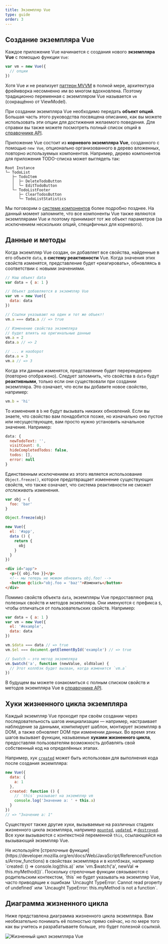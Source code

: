 ```yaml
---
title: Экземпляр Vue
type: guide
order: 3
---
```


## Создание экземпляра Vue

Каждое приложение Vue начинается с создания нового **экземпляра Vue** с помощью функции `Vue`:

```js
var vm = new Vue({
  // опции
})
```

Хотя Vue и не реализует [паттерн MVVM](https://ru.wikipedia.org/wiki/Model-View-ViewModel) в полной мере, архитектура фреймворка несомненно им во многом вдохновлена. Поэтому традиционно переменная с экземпляром Vue называется `vm` (сокращённо от ViewModel).

При создании экземпляра Vue необходимо передать **объект опций**. Большая часть этого руководства посвящена описанию, как вы можете использовать эти опции для достижения желаемого поведения. Для справки вы также можете посмотреть полный список опций в [справочнике API](../api/#Опции-—-данные).

Приложение Vue состоит из **корневого экземпляра Vue**, созданного с помощью `new Vue`, опционально организованного в дерево вложенных, повторно используемых компонентов. Например, дерево компонентов для приложения TODO-списка может выглядеть так:

```
Root Instance
└─ TodoList
   ├─ TodoItem
   │  ├─ DeleteTodoButton
   │  └─ EditTodoButton
   └─ TodoListFooter
      ├─ ClearTodosButton
      └─ TodoListStatistics
```

Мы поговорим о [системе компонентов](components.html) более подробно позднее. На данный момент запомните, что все компоненты Vue также являются экземплярами Vue и поэтому принимают тот же объект параметров (за исключением нескольких опций, специфичных для корневого).

## Данные и методы

Когда экземпляр Vue создан, он добавляет все свойства, найденные в его объекте `data`, в **систему реактивности** Vue. Когда значения этих свойств изменятся, представление будет «реагировать», обновляясь в соответствии с новыми значениями.

```js
// Наш объект data
var data = { a: 1 }

// Объект добавляется в экземпляр Vue
var vm = new Vue({
  data: data
})

// Ссылки указывают на один и тот же объект!
vm.a === data.a // => true

// Изменение свойства экземпляра
// будет влиять на оригинальные данные
vm.a = 2
data.a // => 2

// ... и наоборот
data.a = 3
vm.a // => 3
```

Когда эти данные изменятся, представление будет перерендерено (повторно отображено). Следует запомнить, что свойства в `data` будут **реактивными**, только если они существовали при создании экземпляра. Это означает, что если вы добавите новое свойство, например:

```js
vm.b = 'hi'
```

То изменения в `b` не будут вызывать никаких обновлений. Если вы знаете, что свойство вам понадобится позже, но изначально оно пустое или несуществующее, вам просто нужно установить начальное значение. Например:

```js
data: {
  newTodoText: '',
  visitCount: 0,
  hideCompletedTodos: false,
  todos: [],
  error: null
}
```

Единственным исключением из этого является использование `Object.freeze()`, которое предотвращает изменение существующих свойств, что также означает, что система реактивности не сможет _отслеживать_ изменения.

```js
var obj = {
  foo: 'bar'
}

Object.freeze(obj)

new Vue({
  el: '#app',
  data () {
    return {
      obj
    }
  }
})
```

```html
<div id="app">
  <p>{{ obj.foo }}</p>
  <!-- мы теперь не можем обновить obj.foo! -->
  <button @click="obj.foo = 'baz'">Изменить</button>
</div>
```

Помимо свойств объекта `data`, экземпляры Vue предоставляют ряд полезных свойств и методов экземпляра. Они именуются с префикса `$`, чтобы отличаться от пользовательских свойств. Например:

```js
var data = { a: 1 }
var vm = new Vue({
  el: '#example',
  data: data
})

vm.$data === data // => true
vm.$el === document.getElementById('example') // => true

// $watch — это метод экземпляра
vm.$watch('a', function (newValue, oldValue) {
  // Этот коллбэк будет вызван, когда изменится `vm.a`
})
```

В будущем вы можете ознакомиться с полным списком свойств и методов экземпляра Vue в [справочнике API](../api/#Свойства-экземпляра).

## Хуки жизненного цикла экземпляра

Каждый экземпляр Vue проходит при своём создании через последовательность шагов инициализации — например, настраивает наблюдение за данными, компилирует шаблон, монтирует экземпляр в DOM, а также обновляет DOM при изменении данных. Во время этих шагов вызывает функции, называемые **хуками жизненного цикла**, предоставляя пользователям возможность добавлять свой собственный код на определённых этапах.

Например, хук [`created`](../api/#created) может быть использован для выполнения кода после создания экземпляра:

```js
new Vue({
  data: {
    a: 1
  },
  created: function () {
    // `this` указывает на экземпляр vm
    console.log('Значение a: ' + this.a)
  }
})
// => "Значение a: 1"
```

Существуют также другие хуки, вызываемые на различных стадиях жизненного цикла экземпляра, например [`mounted`](../api/#mounted), [`updated`](../api/#updated), и [`destroyed`](../api/#destroyed). Все хуки вызываются с контекстной переменной `this`, ссылающейся на вызывающий экземпляр Vue.

<p class="tip">Не используйте [стрелочные функции](https://developer.mozilla.org/en/docs/Web/JavaScript/Reference/Functions/Arrow_functions) в свойствах экземпляра и в коллбэках, например `created: () => console.log(this.a)` или `vm.$watch('a', newVal => this.myMethod())`. Поскольку стрелочные функции связываются с родительским контекстом, `this` не будет указывать на экземпляр Vue, часто приводящие к ошибкам `Uncaught TypeError: Cannot read property of undefined` или `Uncaught TypeError: this.myMethod is not a function`.</p>

## Диаграмма жизненного цикла

Ниже представлена диаграмма жизненного цикла экземпляра. Вам необязательно понимать её полностью прямо сейчас, но по мере того как вы учитесь и разрабатываете больше, это будет полезной ссылкой.

![Жизненный цикл экземпляра Vue](/images/lifecycle.png)
